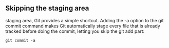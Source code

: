 ## Skipping the staging area

staging area, Git provides a simple shortcut. Adding the -a option to the git commit command makes
Git automatically stage every file that is already tracked before doing the commit, letting you skip
the git add part:

`git commit -a`

## 
